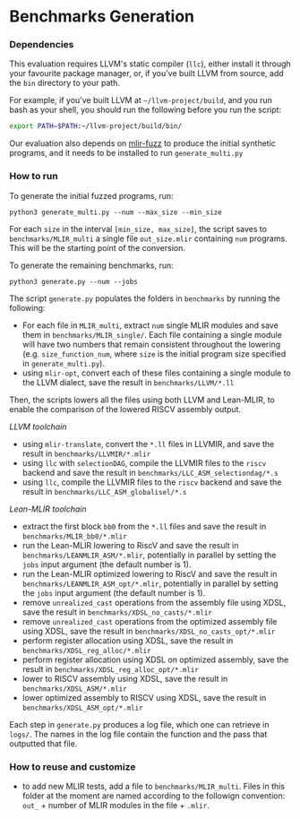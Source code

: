 # Benchmarks Generation 

### Dependencies 

This evaluation requires LLVM's static compiler (`llc`), either install it through your favourite
package manager, or, if you've built LLVM from source, add the `bin` directory
to your path.

For example, if you've built LLVM at `~/llvm-project/build`, and you run bash as
your shell, you should run the following before you run the script:

```bash
export PATH=$PATH:~/llvm-project/build/bin/
```

Our evaluation also depends on [mlir-fuzz](https://github.com/opencompl/mlir-fuzz) to produce the initial synthetic programs, and it needs to be installed to run `generate_multi.py`


### How to run

To generate the initial fuzzed programs, run: 
```
python3 generate_multi.py --num --max_size --min_size
```

For each `size` in the interval `[min_size, max_size]`, the script saves to `benchmarks/MLIR_multi` 
a single file `out_size.mlir` containing `num` programs. 
This will be the starting point of the conversion.

To generate the remaining benchmarks, run: 
```
python3 generate.py --num --jobs
```

The script `generate.py` populates the folders in `benchmarks` by running the following: 
- For each file in `MLIR_multi`, extract `num` single MLIR modules and save them in `benchmarks/MLIR_single/`. Each file containing a single module will have two numbers that remain consistent throughout the lowering (e.g. `size_function_num`, where `size` is the initial program size specified in `generate_multi.py`). 
- using `mlir-opt`, convert each of these files containing a single module to the LLVM dialect, save the result in `benchmarks/LLVM/*.ll`

Then, the scripts lowers all the files using both LLVM and Lean-MLIR, to enable the comparison of the lowered RISCV assembly output. 

*LLVM toolchain*
- using `mlir-translate`, convert the `*.ll` files in LLVMIR, and save the result in `benchmarks/LLVMIR/*.mlir`
- using `llc` with `selectionDAG`, compile the LLVMIR files to the `riscv` backend and save the result in `benchmarks/LLC_ASM_selectiondag/*.s`
- using `llc`, compile the LLVMIR files to the `riscv` backend and save the result in `benchmarks/LLC_ASM_globalisel/*.s`

*Lean-MLIR toolchain*
- extract the first block `bb0` from the `*.ll` files and save the result in `benchmarks/MLIR_bb0/*.mlir`
- run the Lean-MLIR lowering to RiscV and save the result in `benchmarks/LEANMLIR_ASM/*.mlir`, potentially in parallel by setting the `jobs` input argument (the default number is 1).
- run the Lean-MLIR optimized lowering to RiscV and save the result in `benchmarks/LEANMLIR_ASM_opt/*.mlir`, potentially in parallel by setting the `jobs` input argument (the default number is 1).
- remove `unrealized_cast` operations from the assembly file using XDSL, save the result in `benchmarks/XDSL_no_casts/*.mlir`
- remove `unrealized_cast` operations from the optimized assembly file using XDSL, save the result in `benchmarks/XDSL_no_casts_opt/*.mlir`
- perform register allocation using XDSL, save the result in `benchmarks/XDSL_reg_alloc/*.mlir`
- perform register allocation using XDSL on optimized assembly, save the result in `benchmarks/XDSL_reg_alloc_opt/*.mlir`
- lower to RISCV assembly using XDSL, save the result in `benchmarks/XDSL_ASM/*.mlir`
- lower optimized assembly to RISCV using XDSL, save the result in `benchmarks/XDSL_ASM_opt/*.mlir`

Each step in `generate.py` produces a log file, which one can retrieve in `logs/`. The names in the log file contain the function and the pass that outputted that file.

### How to reuse and customize
- to add new MLIR tests, add a file to `benchmarks/MLIR_multi`. Files in this folder at the moment are named according to the followign convention: `out_` + number of MLIR modules in the file + `.mlir`.